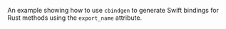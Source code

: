 An example showing how to use `cbindgen` to generate Swift bindings for Rust methods using the `export_name` attribute.
